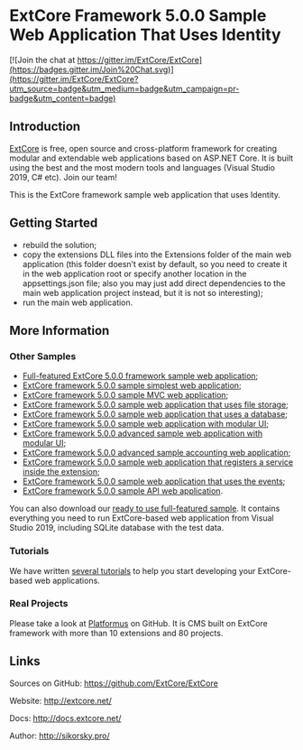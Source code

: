 # ExtCore Framework 5.0.0 Sample Web Application That Uses Identity

[![Join the chat at https://gitter.im/ExtCore/ExtCore](https://badges.gitter.im/Join%20Chat.svg)](https://gitter.im/ExtCore/ExtCore?utm_source=badge&utm_medium=badge&utm_campaign=pr-badge&utm_content=badge)

## Introduction

[ExtCore](https://github.com/ExtCore/ExtCore) is free, open source and cross-platform framework for creating
modular and extendable web applications based on ASP.NET Core. It is built using the best and the most modern
tools and languages (Visual Studio 2019, C# etc). Join our team!

This is the ExtCore framework sample web application that uses Identity.

## Getting Started

* rebuild the solution;
* copy the extensions DLL files into the Extensions folder of the main web application (this folder doesn’t exist by default,
so you need to create it in the web application root or specify another location in the appsettings.json file; also you may just
add direct dependencies to the main web application project instead, but it is not so interesting);
* run the main web application.

## More Information

### Other Samples

* [Full-featured ExtCore 5.0.0 framework sample web application](https://github.com/ExtCore/ExtCore-Sample);
* [ExtCore framework 5.0.0 sample simplest web application](https://github.com/ExtCore/ExtCore-Sample-Simplest);
* [ExtCore framework 5.0.0 sample MVC web application](https://github.com/ExtCore/ExtCore-Sample-Mvc);
* [ExtCore framework 5.0.0 sample web application that uses file storage](https://github.com/ExtCore/ExtCore-Sample-FileStorage);
* [ExtCore framework 5.0.0 sample web application that uses a database](https://github.com/ExtCore/ExtCore-Sample-Data);
* [ExtCore framework 5.0.0 sample web application with modular UI](https://github.com/ExtCore/ExtCore-Sample-Modular-Ui);
* [ExtCore framework 5.0.0 advanced sample web application with modular UI](https://github.com/ExtCore/ExtCore-Sample-Modular-Ui-Adv);
* [ExtCore framework 5.0.0 advanced sample accounting web application](https://github.com/ExtCore/ExtCore-Sample-Accounting);
* [ExtCore framework 5.0.0 sample web application that registers a service inside the extension](https://github.com/ExtCore/ExtCore-Sample-Service);
* [ExtCore framework 5.0.0 sample web application that uses the events](https://github.com/ExtCore/ExtCore-Sample-Events);
* [ExtCore framework 5.0.0 sample API web application](https://github.com/ExtCore/ExtCore-Sample-Api).

You can also download our [ready to use full-featured sample](http://extcore.net/files/ExtCore-Sample-5.0.0.zip).
It contains everything you need to run ExtCore-based web application from Visual Studio 2019, including SQLite
database with the test data.

### Tutorials

We have written [several tutorials](http://docs.extcore.net/en/latest/getting_started/index.html)
to help you start developing your ExtCore-based web applications.

### Real Projects

Please take a look at [Platformus](https://github.com/Platformus/Platformus) on GitHub. It is CMS
built on ExtCore framework with more than 10 extensions and 80 projects.

## Links

Sources on GitHub: https://github.com/ExtCore/ExtCore

Website: http://extcore.net/

Docs: http://docs.extcore.net/

Author: http://sikorsky.pro/